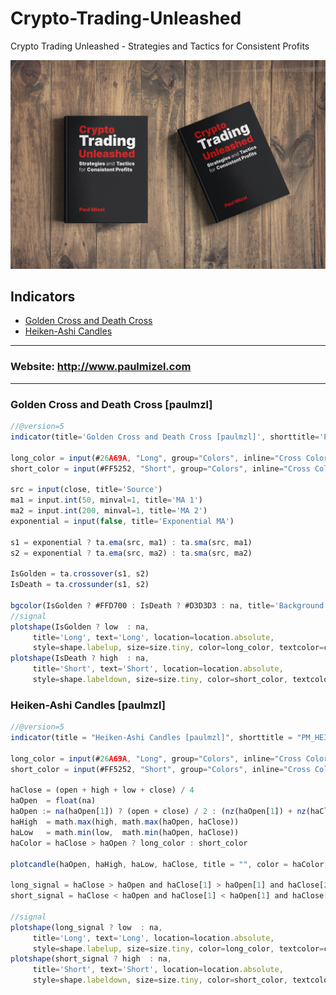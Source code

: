 # Crypto-Trading-Unleashed

Crypto Trading Unleashed - Strategies and Tactics for Consistent Profits

![image](https://github.com/Paul-Mizel/Crypto-Trading-Unleashed/blob/main/free-book-cover.jpg?raw=true)

## Indicators 
- [Golden Cross and Death Cross](#golden-cross-and-death-cross-paulmzl)
- [Heiken-Ashi Candles](#heiken-ashi-candles-paulmzl)

---
### Website: http://www.paulmizel.com
---
### Golden Cross and Death Cross [paulmzl]

```js
//@version=5
indicator(title='Golden Cross and Death Cross [paulmzl]', shorttitle='PM_GOLDEN_DEATH_CROSS', overlay=true)

long_color = input(#26A69A, "Long", group="Colors", inline="Cross Colors") 
short_color = input(#FF5252, "Short", group="Colors", inline="Cross Colors")

src = input(close, title='Source')
ma1 = input.int(50, minval=1, title='MA 1')
ma2 = input.int(200, minval=1, title='MA 2')
exponential = input(false, title='Exponential MA')

s1 = exponential ? ta.ema(src, ma1) : ta.sma(src, ma1)
s2 = exponential ? ta.ema(src, ma2) : ta.sma(src, ma2)

IsGolden = ta.crossover(s1, s2) 
IsDeath = ta.crossunder(s1, s2)

bgcolor(IsGolden ? #FFD700 : IsDeath ? #D3D3D3 : na, title='Background Color')
//signal
plotshape(IsGolden ? low  : na,
     title='Long', text='Long', location=location.absolute, 
     style=shape.labelup, size=size.tiny, color=long_color, textcolor=color.new(color.white, 0))
plotshape(IsDeath ? high  : na, 
     title='Short', text='Short', location=location.absolute, 
     style=shape.labeldown, size=size.tiny, color=short_color, textcolor=color.new(color.white, 0))
```

### Heiken-Ashi Candles [paulmzl]

```js
//@version=5
indicator(title = "Heiken-Ashi Candles [paulmzl]", shorttitle = "PM_HEIKEN_ASHI", overlay = false)

long_color = input(#26A69A, "Long", group="Colors", inline="Cross Colors") 
short_color = input(#FF5252, "Short", group="Colors", inline="Cross Colors")

haClose = (open + high + low + close) / 4
haOpen  = float(na)
haOpen := na(haOpen[1]) ? (open + close) / 2 : (nz(haOpen[1]) + nz(haClose[1])) / 2
haHigh  = math.max(high, math.max(haOpen, haClose))
haLow   = math.min(low,  math.min(haOpen, haClose))
haColor = haClose > haOpen ? long_color : short_color

plotcandle(haOpen, haHigh, haLow, haClose, title = "", color = haColor, wickcolor = haColor, bordercolor = haColor)

long_signal = haClose > haOpen and haClose[1] > haOpen[1] and haClose[2] <= haOpen[2] and haClose[3] <= haOpen[3]
short_signal = haClose < haOpen and haClose[1] < haOpen[1] and haClose[2] > haOpen[2] and haClose[3] > haOpen[3] 

//signal
plotshape(long_signal ? low  : na,
     title='Long', text='Long', location=location.absolute, 
     style=shape.labelup, size=size.tiny, color=long_color, textcolor=color.new(color.white, 0))
plotshape(short_signal ? high  : na, 
     title='Short', text='Short', location=location.absolute, 
     style=shape.labeldown, size=size.tiny, color=short_color, textcolor=color.new(color.white, 0))

```
